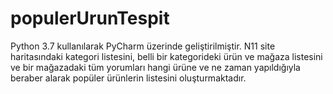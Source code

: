 # populerUrunTespit
Python 3.7 kullanılarak PyCharm üzerinde geliştirilmiştir. N11 site haritasındaki kategori listesini, belli bir kategorideki ürün ve mağaza listesini ve bir mağazadaki tüm yorumları hangi ürüne ve ne zaman yapıldığıyla beraber alarak popüler ürünlerin listesini oluşturmaktadır.
